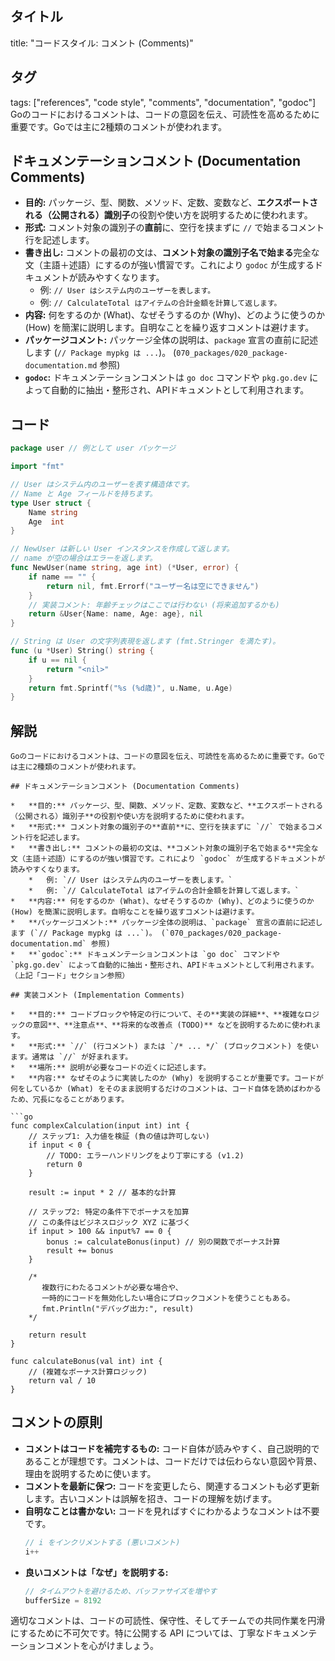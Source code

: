 ## タイトル
title: "コードスタイル: コメント (Comments)"
## タグ
tags: ["references", "code style", "comments", "documentation", "godoc"]
Goのコードにおけるコメントは、コードの意図を伝え、可読性を高めるために重要です。Goでは主に2種類のコメントが使われます。

## ドキュメンテーションコメント (Documentation Comments)

*   **目的:** パッケージ、型、関数、メソッド、定数、変数など、**エクスポートされる（公開される）識別子**の役割や使い方を説明するために使われます。
*   **形式:** コメント対象の識別子の**直前**に、空行を挟まずに `//` で始まるコメント行を記述します。
*   **書き出し:** コメントの最初の文は、**コメント対象の識別子名で始まる**完全な文（主語＋述語）にするのが強い慣習です。これにより `godoc` が生成するドキュメントが読みやすくなります。
    *   例: `// User はシステム内のユーザーを表します。`
    *   例: `// CalculateTotal はアイテムの合計金額を計算して返します。`
*   **内容:** 何をするのか (What)、なぜそうするのか (Why)、どのように使うのか (How) を簡潔に説明します。自明なことを繰り返すコメントは避けます。
*   **パッケージコメント:** パッケージ全体の説明は、`package` 宣言の直前に記述します (`// Package mypkg は ...`)。 (`070_packages/020_package-documentation.md` 参照)
*   **`godoc`:** ドキュメンテーションコメントは `go doc` コマンドや `pkg.go.dev` によって自動的に抽出・整形され、APIドキュメントとして利用されます。

## コード
```go
package user // 例として user パッケージ

import "fmt"

// User はシステム内のユーザーを表す構造体です。
// Name と Age フィールドを持ちます。
type User struct {
	Name string
	Age  int
}

// NewUser は新しい User インスタンスを作成して返します。
// name が空の場合はエラーを返します。
func NewUser(name string, age int) (*User, error) {
	if name == "" {
		return nil, fmt.Errorf("ユーザー名は空にできません")
	}
	// 実装コメント: 年齢チェックはここでは行わない (将来追加するかも)
	return &User{Name: name, Age: age}, nil
}

// String は User の文字列表現を返します (fmt.Stringer を満たす)。
func (u *User) String() string {
	if u == nil {
		return "<nil>"
	}
	return fmt.Sprintf("%s (%d歳)", u.Name, u.Age)
}
```

## 解説
```text
Goのコードにおけるコメントは、コードの意図を伝え、可読性を高めるために重要です。Goでは主に2種類のコメントが使われます。

## ドキュメンテーションコメント (Documentation Comments)

*   **目的:** パッケージ、型、関数、メソッド、定数、変数など、**エクスポートされる（公開される）識別子**の役割や使い方を説明するために使われます。
*   **形式:** コメント対象の識別子の**直前**に、空行を挟まずに `//` で始まるコメント行を記述します。
*   **書き出し:** コメントの最初の文は、**コメント対象の識別子名で始まる**完全な文（主語＋述語）にするのが強い慣習です。これにより `godoc` が生成するドキュメントが読みやすくなります。
    *   例: `// User はシステム内のユーザーを表します。`
    *   例: `// CalculateTotal はアイテムの合計金額を計算して返します。`
*   **内容:** 何をするのか (What)、なぜそうするのか (Why)、どのように使うのか (How) を簡潔に説明します。自明なことを繰り返すコメントは避けます。
*   **パッケージコメント:** パッケージ全体の説明は、`package` 宣言の直前に記述します (`// Package mypkg は ...`)。 (`070_packages/020_package-documentation.md` 参照)
*   **`godoc`:** ドキュメンテーションコメントは `go doc` コマンドや `pkg.go.dev` によって自動的に抽出・整形され、APIドキュメントとして利用されます。（上記「コード」セクション参照）

## 実装コメント (Implementation Comments)

*   **目的:** コードブロックや特定の行について、その**実装の詳細**、**複雑なロジックの意図**、**注意点**、**将来的な改善点 (TODO)** などを説明するために使われます。
*   **形式:** `//` (行コメント) または `/* ... */` (ブロックコメント) を使います。通常は `//` が好まれます。
*   **場所:** 説明が必要なコードの近くに記述します。
*   **内容:** なぜそのように実装したのか (Why) を説明することが重要です。コードが何をしているか (What) をそのまま説明するだけのコメントは、コード自体を読めばわかるため、冗長になることがあります。

```go
func complexCalculation(input int) int {
	// ステップ1: 入力値を検証 (負の値は許可しない)
	if input < 0 {
		// TODO: エラーハンドリングをより丁寧にする (v1.2)
		return 0
	}

	result := input * 2 // 基本的な計算

	// ステップ2: 特定の条件下でボーナスを加算
	// この条件はビジネスロジック XYZ に基づく
	if input > 100 && input%7 == 0 {
		bonus := calculateBonus(input) // 別の関数でボーナス計算
		result += bonus
	}

	/*
	   複数行にわたるコメントが必要な場合や、
	   一時的にコードを無効化したい場合にブロックコメントを使うこともある。
	   fmt.Println("デバッグ出力:", result)
	*/

	return result
}

func calculateBonus(val int) int {
	// (複雑なボーナス計算ロジック)
	return val / 10
}
```

## コメントの原則

*   **コメントはコードを補完するもの:** コード自体が読みやすく、自己説明的であることが理想です。コメントは、コードだけでは伝わらない意図や背景、理由を説明するために使います。
*   **コメントを最新に保つ:** コードを変更したら、関連するコメントも必ず更新します。古いコメントは誤解を招き、コードの理解を妨げます。
*   **自明なことは書かない:** コードを見ればすぐにわかるようなコメントは不要です。
    ```go
    // i をインクリメントする (悪いコメント)
    i++
    ```
*   **良いコメントは「なぜ」を説明する:**
    ```go
    // タイムアウトを避けるため、バッファサイズを増やす
    bufferSize = 8192
    ```

適切なコメントは、コードの可読性、保守性、そしてチームでの共同作業を円滑にするために不可欠です。特に公開する API については、丁寧なドキュメンテーションコメントを心がけましょう。